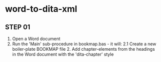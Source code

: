 # word-to-dita-xml

STEP 01
-------
1. Open a Word document
2. Run the 'Main' sub-procedure in bookmap.bas - it will:
   2.1 Create a new boiler-plate BOOKMAP file
   2. Add chapter-elements from the headings in the Word document with the 'dita-chapter' style
